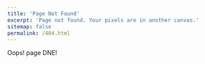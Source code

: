 ```yaml
---
title: 'Page Not Found'
excerpt: 'Page not found. Your pixels are in another canvas.'
sitemap: false
permalink: /404.html
---
```


Oops! page DNE!

<script>
  var GOOG_FIXURL_LANG = 'en';
  var GOOG_FIXURL_SITE = '{{ site.url }}'
</script>
<script src="https://linkhelp.clients.google.com/tbproxy/lh/wm/fixurl.js">
</script>
